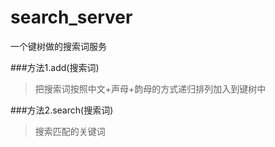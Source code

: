 # search_server
一个键树做的搜索词服务




###方法1.add(搜索词)
>把搜索词按照中文+声母+韵母的方式递归排列加入到键树中

###方法2.search(搜索词)
>搜索匹配的关键词